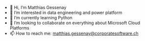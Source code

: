 - 👋 Hi, I’m Matthias Gessenay
- 👀 I’m interested in data engineering and power platform
- 🌱 I’m currently learning Python
- 💞️ I’m looking to collaborate on everything about Microsoft Cloud Platforms
- 📫 How to reach me: matthias.gessenay@corporatesoftware.ch

<!---
mgessenay/mgessenay is a ✨ special ✨ repository because its `README.md` (this file) appears on your GitHub profile.
You can click the Preview link to take a look at your changes.
--->
